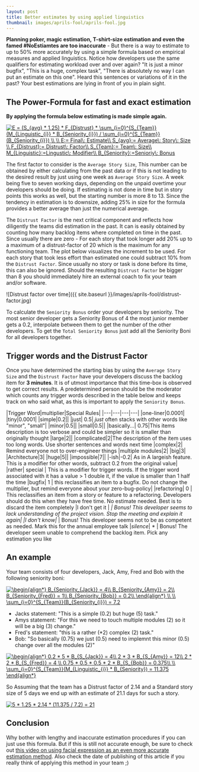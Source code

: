 ```yaml
---
layout: post
title: Better estimates by using applied linguistics
thumbnail: images/aprils-fool/aprils-fool.jpg
---
```


**Planning poker, magic estimation, T-shirt-size estimation and even the famed \#NoEstiamtes are too inaccurate** - But there is a way to estimate to up to 50% more accurately by using a simple formula  based on empirical measures and applied linguistics. Notice how developers use the same qualifiers for estimating workload over and over again? "It is just a minor bugfix", "This is a huge, complex task", "There is absolutely no way I can put an estimate on this one". Heard this sentences or variations of it in the past? Your best estimations are lying in front of you in plain sight. 

## The Power-Formula for fast and exact estimation
**By applying the formula below estimating is made simple again.** 

<a href="https://www.codecogs.com/eqnedit.php?latex=\bg_white&space;E&space;=&space;(S_{avg}&space;*&space;1.25)&space;*&space;F_{Distrust}&space;*&space;\sum_{i=0}^{S_{Team}}(M_{Linguistic_{i}}&space;*&space;B_{Seniority_{i}})&space;/&space;\sum_{i=0}^{S_{Team}}(B_{Seniority_{i}})&space;\\&space;\\&space;E:=&space;Final\:&space;Estimate\\&space;S_{avg}:=&space;Average\:&space;Story\:&space;Size&space;\\&space;F_{Distrust}:=&space;Distrust\:&space;Factor\\&space;S_{Team}:=&space;Team\:&space;Size\\&space;M_{Linguistic}:=Lingustic\:&space;Modifier\\&space;B_{Seniority}:=Senioriy\:&space;Bonus" target="_blank"><img src="https://latex.codecogs.com/gif.latex?\bg_white&space;E&space;=&space;(S_{avg}&space;*&space;1.25)&space;*&space;F_{Distrust}&space;*&space;\sum_{i=0}^{S_{Team}}(M_{Linguistic_{i}}&space;*&space;B_{Seniority_{i}})&space;/&space;\sum_{i=0}^{S_{Team}}(B_{Seniority_{i}})&space;\\&space;\\&space;E:=&space;Final\:&space;Estimate\\&space;S_{avg}:=&space;Average\:&space;Story\:&space;Size&space;\\&space;F_{Distrust}:=&space;Distrust\:&space;Factor\\&space;S_{Team}:=&space;Team\:&space;Size\\&space;M_{Linguistic}:=Lingustic\:&space;Modifier\\&space;B_{Seniority}:=Senioriy\:&space;Bonus" title="E = (S_{avg} * 1.25) * F_{Distrust} * \sum_{i=0}^{S_{Team}}(M_{Linguistic_{i}} * B_{Seniority_{i}}) / \sum_{i=0}^{S_{Team}}(B_{Seniority_{i}}) \\ \\ E:= Final\: Estimate\\ S_{avg}:= Average\: Story\: Size \\ F_{Distrust}:= Distrust\: Factor\\ S_{Team}:= Team\: Size\\ M_{Linguistic}:=Lingustic\: Modifier\\ B_{Seniority}:=Senioriy\: Bonus" /></a>

The first factor to consider is the ```Average Story Size```, This number can be obtained by either calculating from the past data or if this is not leading to the desired result by just using one week as ```Average Story Size```. A week being five to seven working days, depending on the unpaid overtime your developers should be doing. If estimating is not done in time but in story points this works as well, but the starting number is more 8 to 13. Since the tendency in estimation is to downsize, adding 25% in size for the formula provides a better average than just the numerical average.  

The ```Distrust Factor``` is the next critical component and reflects how diligently the teams did estimation in the past. It can is easily obtained by counting how many backlog items where completed on time in the past. Since usually there are zero  - For each story that took longer add 20% up to a maximum of a distrust-factor of 20 which is the maximum for any functioning team. The plot below visualizes the increment to be used. For each story that took less effort than estimated one could subtract 10% from the ```Distrust Factor```. Since usually no story or task is done before its time, this can also be ignored. Should the resulting ```Distrust Factor``` be bigger than 8 you should immediately hire an external coach to fix your team and/or software. 

![Distrust factor over time]({{ site.baseurl }}/images/aprils-fool/distrust-factor.jpg) 

To calculate the ```Seniority Bonus``` order your developers by seniority. The most senior developer gets a Seniority Bonus of 4 the most junior member gets a 0.2, interpolate between them to get the number of the other developers. To get the ```Total Seniority Bonus``` just add all the Seniority Boni for all developers together.

## Trigger words and the Distrust Factor

Once you have determined the starting bias by using the ```Average Story Size``` and the ```Distrust Factor``` have your developers discuss the backlog item for **3 minutes**. It is of utmost importance that this time-box is observed to get correct results. A predetermined person should be the moderator which counts any trigger words described in the table below and keeps track on who said what, as this is important to apply the ```Seniority Bonus```.

|Trigger Word|multiplier|Special Rules|
|---|---|---|---|
|one-liner|0.0001|
|tiny|0.0001|
|simple|0.2||
|just| 0.5| *just* often stacks with other words like "minor", "small"|
|minor|0.5||
|small|0.5||
|basically...| 0.75|This items description is too verbose and could be simpler so it is smaller than originally thought
|large|2||
|complicated|2|The description of the item uses too long words. Use shorter sentences and words next time
|complex|2| Remind everyone not to over-engineer things
|multiple modules|2|
|big|3|
|Architecture|3|
|huge|5||
|impossible|7|| 
|-ish|-0.2| As in  A largeish feature. This is a modifier for other words, subtract 0.2 from the original value|
|rather| special | This is a modifier for trigger words. If the trigger word associated with it has a value > 1 double it, if the value is smaller than 1 half the time
|bugfix| 1 | this reclassifies an item to a bugfix. Do not change the multiplier, but remind everyone about your zero-bug-policy|
|refactoring| 0 | This reclassifies an item from a story or feature to a refactoring. Developers should do this when they have free time. No estimate needed. Best is to discard the item completely
|I don't get it | *| Bonus! This developer seems to lack understanding of the project vision. Stop the meeting and explain it again|
|I don't know|* | Bonus! This developer seems not to be as competent as needed. Mark this for the annual employee talk
|*silence*| * | Bonus! The developer seem unable to comprehend the backlog item. Pick any estimation you like

## An example

Your team consists of four developers, Jack, Amy, Fred and Bob with the following seniority boni:

<a href="https://www.codecogs.com/eqnedit.php?latex=\inline&space;\bg_white&space;\begin{align*}&space;B_{Seniority_{Jack}}&space;=&space;4\\&space;B_{Seniority_{Amy}}&space;=&space;2\\&space;B_{Seniority_{Fred}}&space;=&space;1\\&space;B_{Seniority_{Bob}}&space;=&space;0.2\\&space;\end{align*}&space;\\&space;\\&space;\sum_{i=0}^{S_{Team}}(B_{Seniority_{i}})&space;=&space;7.2" target="_blank"><img src="https://latex.codecogs.com/gif.latex?\inline&space;\bg_white&space;\begin{align*}&space;B_{Seniority_{Jack}}&space;=&space;4\\&space;B_{Seniority_{Amy}}&space;=&space;2\\&space;B_{Seniority_{Fred}}&space;=&space;1\\&space;B_{Seniority_{Bob}}&space;=&space;0.2\\&space;\end{align*}&space;\\&space;\\&space;\sum_{i=0}^{S_{Team}}(B_{Seniority_{i}})&space;=&space;7.2" title="\begin{align*} B_{Seniority_{Jack}} = 4\\ B_{Seniority_{Amy}} = 2\\ B_{Seniority_{Fred}} = 1\\ B_{Seniority_{Bob}} = 0.2\\ \end{align*} \\ \\ \sum_{i=0}^{S_{Team}}(B_{Seniority_{i}}) = 7.2" /></a>

* Jacks statement: "This is a simple (0.2) but huge (5) task."
* Amys statement: "For this we need to touch multiple modules (2) so it will be a big (3) change."
* Fred's statement: "this is a rather (*2) complex (2) task."
* Bob: "So basically (0.75) we just (0.5) need to implemnt this minor (0.5) change over all the modules (2)"

<a href="https://www.codecogs.com/eqnedit.php?latex=\inline&space;\bg_white&space;\begin{align*}&space;0.2&space;*&space;5&space;*&space;B_{S_{Jack}}&space;=&space;4\\&space;2&space;*&space;3&space;*&space;B_{S_{Amy}}&space;=&space;12\\&space;2&space;*&space;2&space;*&space;B_{S_{Fred}}&space;=&space;4&space;\\&space;0.75&space;*&space;0.5&space;*&space;0.5&space;*&space;2&space;*&space;B_{S_{Bob}}&space;=&space;0.375\\&space;\\&space;\sum_{i=0}^{S_{Team}}(M_{Linguistic_{i}}&space;*&space;B_{Seniority})&space;=&space;11.375&space;\end{align*}" target="_blank"><img src="https://latex.codecogs.com/gif.latex?\inline&space;\bg_white&space;\begin{align*}&space;0.2&space;*&space;5&space;*&space;B_{S_{Jack}}&space;=&space;4\\&space;2&space;*&space;3&space;*&space;B_{S_{Amy}}&space;=&space;12\\&space;2&space;*&space;2&space;*&space;B_{S_{Fred}}&space;=&space;4&space;\\&space;0.75&space;*&space;0.5&space;*&space;0.5&space;*&space;2&space;*&space;B_{S_{Bob}}&space;=&space;0.375\\&space;\\&space;\sum_{i=0}^{S_{Team}}(M_{Linguistic_{i}}&space;*&space;B_{Seniority})&space;=&space;11.375&space;\end{align*}" title="\begin{align*} 0.2 * 5 * B_{S_{Jack}} = 4\\ 2 * 3 * B_{S_{Amy}} = 12\\ 2 * 2 * B_{S_{Fred}} = 4 \\ 0.75 * 0.5 * 0.5 * 2 * B_{S_{Bob}} = 0.375\\ \\ \sum_{i=0}^{S_{Team}}(M_{Linguistic_{i}} * B_{Seniority}) = 11.375 \end{align*}" /></a>

So Assuming that the team has a Distrust factor of 2.14 and a Standard story size of 5 days we end up with an estimate of 21.1 days for such a story. 

<a href="https://www.codecogs.com/eqnedit.php?latex=\inline&space;\bg_white&space;5&space;*&space;1.25&space;*&space;2.14&space;*&space;(11.375&space;/&space;7.2)&space;=&space;21" target="_blank"><img src="https://latex.codecogs.com/gif.latex?\inline&space;\bg_white&space;5&space;*&space;1.25&space;*&space;2.14&space;*&space;(11.375&space;/&space;7.2)&space;=&space;21" title="5 * 1.25 * 2.14 * (11.375 / 7.2) = 21" /></a>


## Conclusion

Why bother with lengthy and inaccurate estimation procedures if you can just use this formula. But if this is still not accurate enough, be sure to check out [this video on using facial expression as an even more accurate estimation method](https://www.youtube.com/watch?v=dQw4w9WgXcQ). Also check the date of publishing of this article if you really think of applying this method in your team ;)




